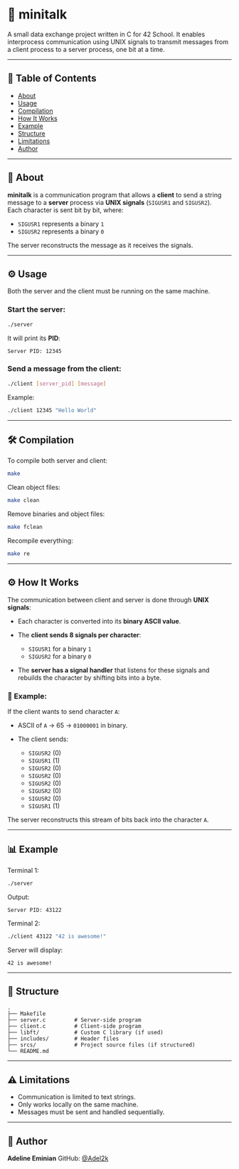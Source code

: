 # 📡 minitalk

A small data exchange project written in C for 42 School. It enables interprocess communication using UNIX signals to transmit messages from a client process to a server process, one bit at a time.

---

## 📖 Table of Contents

- [About](#about)
- [Usage](#usage)
- [Compilation](#compilation)
- [How It Works](#how-it-works)
- [Example](#example)
- [Structure](#structure)
- [Limitations](#limitations)
- [Author](#author)

---

## 📌 About

**minitalk** is a communication program that allows a **client** to send a string message to a **server** process via **UNIX signals** (`SIGUSR1` and `SIGUSR2`).  
Each character is sent bit by bit, where:

- `SIGUSR1` represents a binary `1`
- `SIGUSR2` represents a binary `0`

The server reconstructs the message as it receives the signals.

---

## ⚙️ Usage

Both the server and the client must be running on the same machine.

### Start the server:
```bash
./server
````

It will print its **PID**:

```
Server PID: 12345
```

### Send a message from the client:

```bash
./client [server_pid] [message]
```

Example:

```bash
./client 12345 "Hello World"
```

---

## 🛠️ Compilation

To compile both server and client:

```bash
make
```

Clean object files:

```bash
make clean
```

Remove binaries and object files:

```bash
make fclean
```

Recompile everything:

```bash
make re
```

---

## ⚙️ How It Works

The communication between client and server is done through **UNIX signals**:

* Each character is converted into its **binary ASCII value**.
* The **client sends 8 signals per character**:

  * `SIGUSR1` for a binary `1`
  * `SIGUSR2` for a binary `0`
* The **server has a signal handler** that listens for these signals and rebuilds the character by shifting bits into a byte.

### 📑 Example:

If the client wants to send character `A`:

* ASCII of `A` → 65 → `01000001` in binary.
* The client sends:

  * `SIGUSR2` (0)
  * `SIGUSR1` (1)
  * `SIGUSR2` (0)
  * `SIGUSR2` (0)
  * `SIGUSR2` (0)
  * `SIGUSR2` (0)
  * `SIGUSR2` (0)
  * `SIGUSR1` (1)

The server reconstructs this stream of bits back into the character `A`.

---

## 📊 Example

Terminal 1:

```bash
./server
```

Output:

```
Server PID: 43122
```

Terminal 2:

```bash
./client 43122 "42 is awesome!"
```

Server will display:

```
42 is awesome!
```

---

## 📂 Structure

```
.
├── Makefile
├── server.c         # Server-side program
├── client.c         # Client-side program
├── libft/           # Custom C library (if used)
├── includes/        # Header files
├── srcs/            # Project source files (if structured)
└── README.md
```

---

## ⚠️ Limitations

* Communication is limited to text strings.
* Only works locally on the same machine.
* Messages must be sent and handled sequentially.

---

## 👤 Author

**Adeline Eminian**
GitHub: [@Adel2k](https://github.com/Adel2k)

